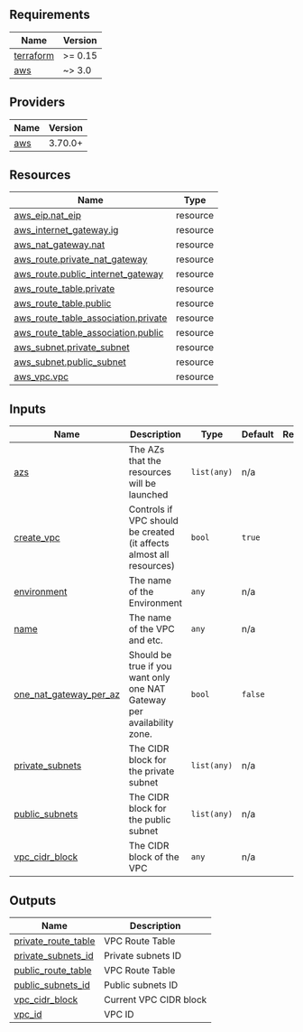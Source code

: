 ## Requirements

| Name | Version |
|------|---------|
| <a name="requirement_terraform"></a> [terraform](#requirement\_terraform) | >= 0.15 |
| <a name="requirement_aws"></a> [aws](#requirement\_aws) | ~> 3.0 |

## Providers

| Name | Version |
|------|---------|
| <a name="provider_aws"></a> [aws](#provider\_aws) | 3.70.0+ |


## Resources

| Name | Type |
|------|------|
| [aws_eip.nat_eip](https://registry.terraform.io/providers/hashicorp/aws/latest/docs/resources/eip) | resource |
| [aws_internet_gateway.ig](https://registry.terraform.io/providers/hashicorp/aws/latest/docs/resources/internet_gateway) | resource |
| [aws_nat_gateway.nat](https://registry.terraform.io/providers/hashicorp/aws/latest/docs/resources/nat_gateway) | resource |
| [aws_route.private_nat_gateway](https://registry.terraform.io/providers/hashicorp/aws/latest/docs/resources/route) | resource |
| [aws_route.public_internet_gateway](https://registry.terraform.io/providers/hashicorp/aws/latest/docs/resources/route) | resource |
| [aws_route_table.private](https://registry.terraform.io/providers/hashicorp/aws/latest/docs/resources/route_table) | resource |
| [aws_route_table.public](https://registry.terraform.io/providers/hashicorp/aws/latest/docs/resources/route_table) | resource |
| [aws_route_table_association.private](https://registry.terraform.io/providers/hashicorp/aws/latest/docs/resources/route_table_association) | resource |
| [aws_route_table_association.public](https://registry.terraform.io/providers/hashicorp/aws/latest/docs/resources/route_table_association) | resource |
| [aws_subnet.private_subnet](https://registry.terraform.io/providers/hashicorp/aws/latest/docs/resources/subnet) | resource |
| [aws_subnet.public_subnet](https://registry.terraform.io/providers/hashicorp/aws/latest/docs/resources/subnet) | resource |
| [aws_vpc.vpc](https://registry.terraform.io/providers/hashicorp/aws/latest/docs/resources/vpc) | resource |

## Inputs

| Name | Description | Type | Default | Required |
|------|-------------|------|---------|:--------:|
| <a name="input_azs"></a> [azs](#input\_azs) | The AZs that the resources will be launched | `list(any)` | n/a | yes |
| <a name="input_create_vpc"></a> [create\_vpc](#input\_create\_vpc) | Controls if VPC should be created (it affects almost all resources) | `bool` | `true` | no |
| <a name="input_environment"></a> [environment](#input\_environment) | The name of the Environment | `any` | n/a | yes |
| <a name="input_name"></a> [name](#input\_name) | The name of the VPC and etc. | `any` | n/a | yes |
| <a name="input_one_nat_gateway_per_az"></a> [one\_nat\_gateway\_per\_az](#input\_one\_nat\_gateway\_per\_az) | Should be true if you want only one NAT Gateway per availability zone. | `bool` | `false` | no |
| <a name="input_private_subnets"></a> [private\_subnets](#input\_private\_subnets) | The CIDR block for the private subnet | `list(any)` | n/a | yes |
| <a name="input_public_subnets"></a> [public\_subnets](#input\_public\_subnets) | The CIDR block for the public subnet | `list(any)` | n/a | yes |
| <a name="input_vpc_cidr_block"></a> [vpc\_cidr\_block](#input\_vpc\_cidr\_block) | The CIDR block of the VPC | `any` | n/a | yes |

## Outputs

| Name | Description |
|------|-------------|
| <a name="output_private_route_table"></a> [private\_route\_table](#output\_private\_route\_table) | VPC Route Table |
| <a name="output_private_subnets_id"></a> [private\_subnets\_id](#output\_private\_subnets\_id) | Private subnets ID |
| <a name="output_public_route_table"></a> [public\_route\_table](#output\_public\_route\_table) | VPC Route Table |
| <a name="output_public_subnets_id"></a> [public\_subnets\_id](#output\_public\_subnets\_id) | Public subnets ID |
| <a name="output_vpc_cidr_block"></a> [vpc\_cidr\_block](#output\_vpc\_cidr\_block) | Current VPC CIDR block |
| <a name="output_vpc_id"></a> [vpc\_id](#output\_vpc\_id) | VPC ID |